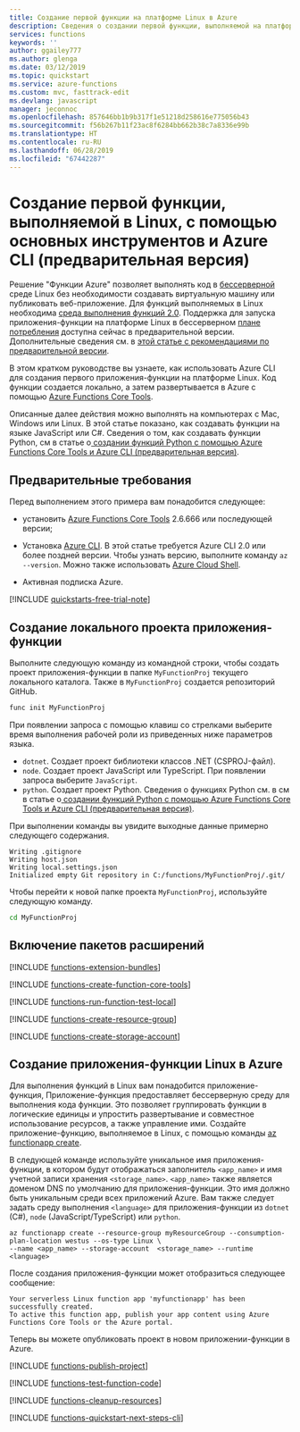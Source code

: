 ```yaml
---
title: Создание первой функции на платформе Linux в Azure
description: Сведения о создании первой функции, выполняемой на платформе Linux в Azure, с помощью Azure CLI и Azure Functions Core Tools.
services: functions
keywords: ''
author: ggailey777
ms.author: glenga
ms.date: 03/12/2019
ms.topic: quickstart
ms.service: azure-functions
ms.custom: mvc, fasttrack-edit
ms.devlang: javascript
manager: jeconnoc
ms.openlocfilehash: 857646bb1b9b317f1e51218d258616e775056b43
ms.sourcegitcommit: f56b267b11f23ac8f6284bb662b38c7a8336e99b
ms.translationtype: HT
ms.contentlocale: ru-RU
ms.lasthandoff: 06/28/2019
ms.locfileid: "67442287"
---
```

# <a name="create-your-first-function-hosted-on-linux-using-core-tools-and-the-azure-cli-preview"></a>Создание первой функции, выполняемой в Linux, с помощью основных инструментов и Azure CLI (предварительная версия)

Решение "Функции Azure" позволяет выполнять код в [бессерверной](https://azure.com/serverless) среде Linux без необходимости создавать виртуальную машину или публиковать веб-приложение. Для функций выполняемых в Linux необходима [среда выполнения функций 2.0](functions-versions.md). Поддержка для запуска приложения-функции на платформе Linux в бессерверном [плане потребления](functions-scale.md#consumption-plan) доступна сейчас в предварительной версии. Дополнительные сведения см. в [этой статье с рекомендациями по предварительной версии](https://aka.ms/funclinux).

В этом кратком руководстве вы узнаете, как использовать Azure CLI для создания первого приложения-функции на платформе Linux. Код функции создается локально, а затем развертывается в Azure с помощью [Azure Functions Core Tools](functions-run-local.md).

Описанные далее действия можно выполнять на компьютерах с Mac, Windows или Linux. В этой статье показано, как создавать функции на языке JavaScript или C#. Сведения о том, как создавать функции Python, см в статье о[ создании функций Python с помощью Azure Functions Core Tools и Azure CLI (предварительная версия)](functions-create-first-function-python.md).

## <a name="prerequisites"></a>Предварительные требования

Перед выполнением этого примера вам понадобится следующее:

- установить [Azure Functions Core Tools](./functions-run-local.md#v2) 2.6.666 или последующей версии;

+ Установка [Azure CLI]( /cli/azure/install-azure-cli). В этой статье требуется Azure CLI 2.0 или более поздней версии. Чтобы узнать версию, выполните команду `az --version`. Можно также использовать [Azure Cloud Shell](https://shell.azure.com/bash).

+ Активная подписка Azure.

[!INCLUDE [quickstarts-free-trial-note](../../includes/quickstarts-free-trial-note.md)]

## <a name="create-the-local-function-app-project"></a>Создание локального проекта приложения-функции

Выполните следующую команду из командной строки, чтобы создать проект приложения-функции в папке `MyFunctionProj` текущего локального каталога. Также в `MyFunctionProj` создается репозиторий GitHub.

```bash
func init MyFunctionProj
```

При появлении запроса с помощью клавиш со стрелками выберите время выполнения рабочей роли из приведенных ниже параметров языка.

+ `dotnet`. Создает проект библиотеки классов .NET (CSPROJ-файл).
+ `node`. Создает проект JavaScript или TypeScript. При появлении запроса выберите `JavaScript`.
+ `python`. Создает проект Python. Сведения о функциях Python см. в см в статье о[ создании функций Python с помощью Azure Functions Core Tools и Azure CLI (предварительная версия)](functions-create-first-function-python.md).

При выполнении команды вы увидите выходные данные примерно следующего содержания.

```output
Writing .gitignore
Writing host.json
Writing local.settings.json
Initialized empty Git repository in C:/functions/MyFunctionProj/.git/
```

Чтобы перейти к новой папке проекта `MyFunctionProj`, используйте следующую команду.

```bash
cd MyFunctionProj
```

## <a name="enable-extension-bundles"></a>Включение пакетов расширений

[!INCLUDE [functions-extension-bundles](../../includes/functions-extension-bundles.md)]

[!INCLUDE [functions-create-function-core-tools](../../includes/functions-create-function-core-tools.md)]

[!INCLUDE [functions-run-function-test-local](../../includes/functions-run-function-test-local.md)]

[!INCLUDE [functions-create-resource-group](../../includes/functions-create-resource-group.md)]

[!INCLUDE [functions-create-storage-account](../../includes/functions-create-storage-account.md)]

## <a name="create-a-linux-function-app-in-azure"></a>Создание приложения-функции Linux в Azure

Для выполнения функций в Linux вам понадобится приложение-функция, Приложение-функция предоставляет бессерверную среду для выполнения кода функции. Это позволяет группировать функции в логические единицы и упростить развертывание и совместное использование ресурсов, а также управление ими. Создайте приложение-функцию, выполняемое в Linux, с помощью команды [az functionapp create](/cli/azure/functionapp#az-functionapp-create).

В следующей команде используйте уникальное имя приложения-функции, в котором будут отображаться заполнитель `<app_name>` и имя учетной записи хранения `<storage_name>`. `<app_name>` также является доменом DNS по умолчанию для приложения-функции. Это имя должно быть уникальным среди всех приложений Azure. Вам также следует задать среду выполнения `<language>` для приложения-функции из `dotnet` (C#), `node` (JavaScript/TypeScript) или `python`.

```azurecli-interactive
az functionapp create --resource-group myResourceGroup --consumption-plan-location westus --os-type Linux \
--name <app_name> --storage-account  <storage_name> --runtime <language>
```

После создания приложения-функции может отобразиться следующее сообщение:

```output
Your serverless Linux function app 'myfunctionapp' has been successfully created.
To active this function app, publish your app content using Azure Functions Core Tools or the Azure portal.
```

Теперь вы можете опубликовать проект в новом приложении-функции в Azure.

[!INCLUDE [functions-publish-project](../../includes/functions-publish-project.md)]

[!INCLUDE [functions-test-function-code](../../includes/functions-test-function-code.md)]

[!INCLUDE [functions-cleanup-resources](../../includes/functions-cleanup-resources.md)]

[!INCLUDE [functions-quickstart-next-steps-cli](../../includes/functions-quickstart-next-steps-cli.md)]